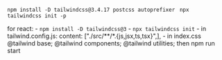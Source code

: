 `npm install -D tailwindcss@3.4.17 postcss autoprefixer `
`npx tailwindcss init -p`

for react:
    - `npm install -D tailwindcss@3`
    - `npx tailwindcss init`
    - in tailwind.config.js: content: ["./src/**/*.{js,jsx,ts,tsx}",],
    - in index.css
        @tailwind base;
        @tailwind components;
        @tailwind utilities;
    then npm run start
    